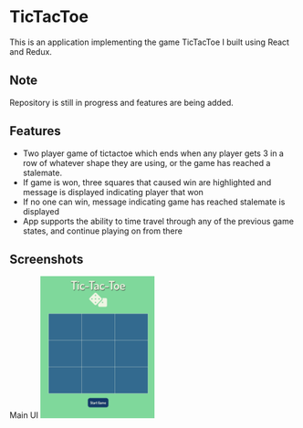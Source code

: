 # TicTacToe
This is an application implementing the game TicTacToe I built using React and Redux. 

## Note
Repository is still in progress and features are being added.

## Features
* Two player game of tictactoe which ends when any player gets 3 in a row of whatever shape they are using, or the game has reached a stalemate.
* If game is won, three squares that caused win are highlighted and message is displayed indicating player that won 
* If no one can win, message indicating game has reached stalemate is displayed
* App supports the ability to time travel through any of the previous game states, and continue playing on from there

## Screenshots 
Main UI 
<img src="./screenshots/screen1.png" width="200">
